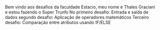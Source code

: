 Bem vindo aos desafios da faculdade Estacio, meu nome é Thales Graciani e estou fazendo o Super Trunfo
No primeiro desafio: Entrada e saída de dados
segundo desafio: Aplicação de operadores matemáticos
Terceiro desafio: Comparação entre atributos usando IF/ELSE

